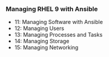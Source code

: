 ### Managing RHEL 9 with Ansible

- 11: Managing Software with Ansible
- 12: Managing Users
- 13: Managing Processes and Tasks
- 14: Managing Storage
- 15: Managing Networking